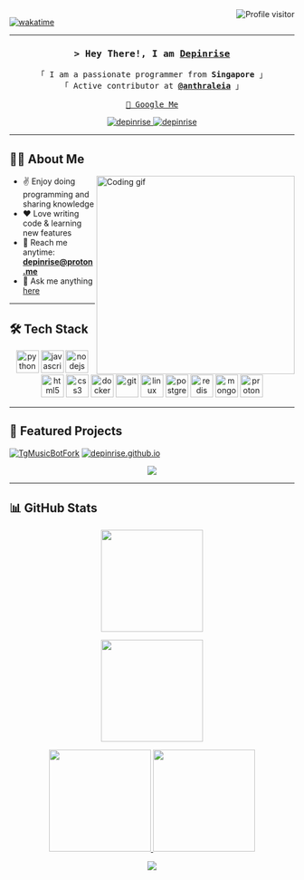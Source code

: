 <!--
<h2 align="center">
  Welcome to <b>Depinrise's World</b> 🌎
  <img src="https://media.giphy.com/media/hvRJCLFzcasrR4ia7z/giphy.gif" width="28">
</h2>

<p align="center">
  <a href="https://github.com/depinrise">
    <img src="https://readme-typing-svg.herokuapp.com?lines=Self+Taught+Programmer;Front+End+Developer;1.5%2B+Years+Coding+Experience;Always+Learning+New+Things&center=true&width=500&height=45&color=7F3FBF">
  </a>
</p>
-->
<a href="https://komarev.com/ghpvc/?username=depinrise">
  <img align="right" src="https://komarev.com/ghpvc/?username=depinrise&label=Visitors&color=0e75b6&style=flat" alt="Profile visitor" />
</a>

[![wakatime](https://wakatime.com/badge/user/eebb3dd8-d9b2-40de-9b88-6fd6cac99dbc.svg)](https://wakatime.com/@eebb3dd8-d9b2-40de-9b88-6fd6cac99dbc)


---

<!-- Intro -->
<h3 align="center">
  <samp>&gt; Hey There!, I am <b><a target="_blank" href="https://depinrise.github.io/depinrise/">Depinrise</a></b></samp>
</h3>

<p align="center">
  <samp>
    「 I am a passionate programmer from <b>Singapore</b> 」 <br>
    「 Active contributor at <b><a href="https://github.com/anthraleia">@anthraleia</a></b> 」 <br><br>
    <a href="https://www.google.com/search?q=Depinrise"> 🔎 Google Me </a>
  </samp>
</p>

<p align="center">
 <a href="https://depinrise.github.io/depinrise/" target="blank">
  <img src="https://img.shields.io/badge/🌐%20Website-ff6b6b?style=for-the-badge" alt="depinrise" />
 </a>
 <a href="https://t.me/ohmydvin" target="_blank">
  <img src="https://img.shields.io/badge/💬%20Telegram-0088cc?style=for-the-badge" alt="depinrise"/>
 </a>
</p>

---

## 👨‍💻 About Me
<img align="right" width="350" src="/assets/programmer.gif" alt="Coding gif" />

- ✌️ Enjoy doing programming and sharing knowledge  
- ❤️ Love writing code & learning new features  
- 📧 Reach me anytime: **depinrise@proton.me**  
- 💬 Ask me anything [here](https://github.com/depinrise/depinrise/issues)  

---

## 🛠️ Tech Stack
<p align="center">
  <!-- Python -->
  <img src="https://cdn.jsdelivr.net/gh/devicons/devicon/icons/python/python-original.svg" alt="python" width="40" height="40"/>
  <!-- JavaScript -->
  <img src="https://cdn.jsdelivr.net/gh/devicons/devicon/icons/javascript/javascript-original.svg" alt="javascript" width="40" height="40"/>
  <!-- NodeJS -->
  <img src="https://cdn.jsdelivr.net/gh/devicons/devicon/icons/nodejs/nodejs-original.svg" alt="nodejs" width="40" height="40"/>
  <!-- HTML -->
  <img src="https://cdn.jsdelivr.net/gh/devicons/devicon/icons/html5/html5-original.svg" alt="html5" width="40" height="40"/>
  <!-- CSS -->
  <img src="https://cdn.jsdelivr.net/gh/devicons/devicon/icons/css3/css3-original.svg" alt="css3" width="40" height="40"/>
  <!-- Docker -->
  <img src="https://cdn.jsdelivr.net/gh/devicons/devicon/icons/docker/docker-original.svg" alt="docker" width="40" height="40"/>
  <!-- Git -->
  <img src="https://cdn.jsdelivr.net/gh/devicons/devicon/icons/git/git-original.svg" alt="git" width="40" height="40"/>
  <!-- Linux -->
  <img src="https://cdn.jsdelivr.net/gh/devicons/devicon/icons/linux/linux-original.svg" alt="linux" width="40" height="40"/>
  <!-- PostgreSQL -->
  <img src="https://cdn.jsdelivr.net/gh/devicons/devicon/icons/postgresql/postgresql-original.svg" alt="postgresql" width="40" height="40"/>
  <!-- Redis -->
  <img src="https://cdn.jsdelivr.net/gh/devicons/devicon/icons/redis/redis-original.svg" alt="redis" width="40" height="40"/>
  <!-- MongoDB -->
  <img src="https://cdn.jsdelivr.net/gh/devicons/devicon/icons/mongodb/mongodb-original.svg" alt="mongodb" width="40" height="40"/>
  <!-- Proton (SimpleIcons) -->
  <img src="https://cdn.jsdelivr.net/gh/simple-icons/simple-icons/icons/protonmail.svg" alt="proton" width="40" height="40"/>
</p>

---

## 📂 Featured Projects
[![TgMusicBotFork](https://github-readme-stats.vercel.app/api/pin/?username=depinrise&repo=TgMusicBotFork&border_color=7F3FBF&bg_color=0D1117&title_color=C9D1D9&text_color=8B949E&icon_color=7F3FBF)](https://github.com/depinrise/TgMusicBotFork)
[![depinrise.github.io](https://github-readme-stats.vercel.app/api/pin/?username=depinrise&repo=depinrise&border_color=7F3FBF&bg_color=0D1117&title_color=C9D1D9&text_color=8B949E&icon_color=7F3FBF)](https://github.com/depinrise/depinrise)

<p align="center">
  <a href="https://github.com/depinrise?tab=repositories" target="_blank">
    <img src="https://img.shields.io/badge/-🔍%20Explore%20All%20Repos-2962FF?style=for-the-badge&logo=github&logoColor=white"/>
  </a>
</p>

---

## 📊 GitHub Stats
<p align="center">
  <a href="https://github.com/depinrise">
    <img src="https://github-readme-streak-stats.herokuapp.com/?user=depinrise&theme=radical&border=7F3FBF&background=0D1117" height="180px"/>
  </a>
</p>

<p align="center">
  <a href="https://github.com/depinrise">
    <img src="https://github-profile-summary-cards.vercel.app/api/cards/profile-details?username=depinrise&theme=radical" height="180px"/>
  </a>
</p>

<p align="center">
  <a href="https://github.com/depinrise">
    <img src="https://github-readme-stats-phi-ten-31.vercel.app/api?username=depinrise&show_icons=true&count_private=true&theme=react&border_color=7F3FBF&bg_color=0D1117&title_color=F85D7F&icon_color=F8D866" height="180px"/>
    <img src="https://github-readme-stats-phi-ten-31.vercel.app/api/top-langs/?username=depinrise&langs_count=8&layout=compact&theme=react&border_color=7F3FBF&bg_color=0D1117&title_color=F85D7F&icon_color=F8D866" height="180px"/>
  </a>
</p>

<p align="center">
  <img src="https://github-readme-activity-graph.vercel.app/graph?username=depinrise&custom_title=Depinrise's%20GitHub%20Activity%20Graph&bg_color=0D1117&color=7F3FBF&line=7F3FBF&point=7F3FBF&area=true&title_color=FFFFFF"/>
</p>
